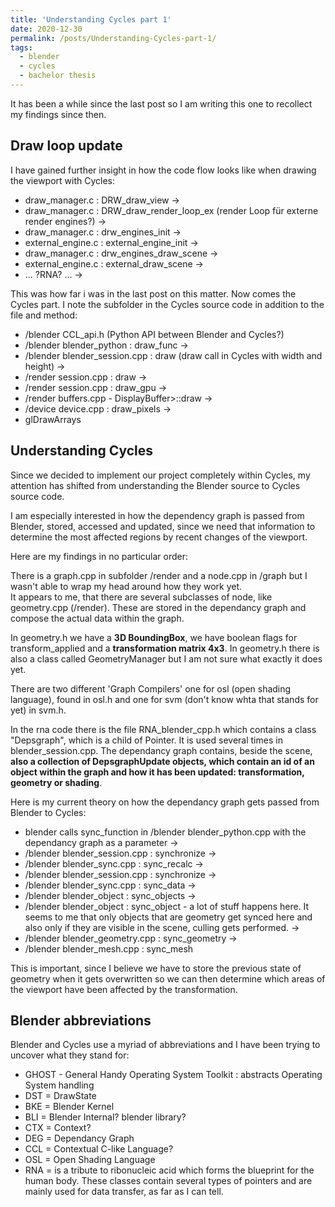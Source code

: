 ```yaml
---
title: 'Understanding Cycles part 1'
date: 2020-12-30
permalink: /posts/Understanding-Cycles-part-1/
tags:
  - blender
  - cycles
  - bachelor thesis
---
```


It has been a while since the last post so I am writing this one to recollect my findings since then.

## Draw loop update
I have gained further insight in how the code flow looks like when drawing the viewport with Cycles:

* draw_manager.c : DRW_draw_view -> 
* draw_manager.c : DRW_draw_render_loop_ex (render Loop für externe render engines?) ->
* draw_manager.c : drw_engines_init -> 
* external_engine.c : external_engine_init -> 
* draw_manager.c : drw_engines_draw_scene ->
* external_engine.c : external_draw_scene -> 
* ... ?RNA? ... ->

This was how far i was in the last post on this matter. Now comes the Cycles part. I note the subfolder in the Cycles source code in addition to the file and method:

* /blender CCL_api.h (Python API between Blender and Cycles?)
* /blender blender_python : draw_func ->
* /blender blender_session.cpp : draw (draw call in Cycles with width and height) ->
* /render session.cpp : draw ->
* /render session.cpp : draw_gpu ->
* /render buffers.cpp - DisplayBuffer>::draw ->
* /device device.cpp : draw_pixels ->
* glDrawArrays

## Understanding Cycles

Since we decided to implement our project completely within Cycles, my attention has shifted from understanding the Blender source to Cycles source code.

I am especially interested in how the dependency graph is passed from Blender, stored, accessed and updated, since we need that information to determine the most affected regions by recent changes of the viewport.

Here are my findings in no particular order:

There is a graph.cpp in subfolder /render and a node.cpp in /graph but I wasn't able to wrap my head around how they work yet.  
It appears to me, that there are several subclasses of node, like geometry.cpp (/render). These are stored in the dependancy graph and compose the actual data within the graph.

In geometry.h we have a **3D BoundingBox**, we have boolean flags for transform_applied and a **transformation matrix 4x3**. In geometry.h there is also a class called GeometryManager but I am not sure what exactly it does yet.

There are two different 'Graph Compilers' one for osl (open shading language), found in osl.h and one for svm (don't know whta that stands for yet) in svm.h.

In the rna code there is the file RNA_blender_cpp.h which contains a class "Depsgraph", which is a child of Pointer.
It is used several times in blender_session.cpp. The dependancy graph contains, beside the scene, **also a collection of DepsgraphUpdate objects, which contain an id of an object within the graph and how it has been updated: transformation, geometry or shading**.

Here is my current theory on how the dependancy graph gets passed from Blender to Cycles:

* blender calls sync_function in /blender blender_python.cpp with the dependancy graph as a parameter ->
* /blender blender_session.cpp : synchronize ->
* /blender blender_sync.cpp : sync_recalc -> 
* /blender blender_session.cpp : synchronize ->
* /blender blender_sync.cpp : sync_data ->
* /blender blender_object : sync_objects ->
* /blender blender_object : sync_object - a lot of stuff happens here. It seems to me that only objects that are geometry get synced here and also only if they are visible in the scene, culling gets performed. ->
* /blender blender_geometry.cpp : sync_geometry ->
* /blender blender_mesh.cpp : sync_mesh

This is important, since I believe we have to store the previous state of geometry when it gets overwritten so we can then determine which areas of the viewport have been affected by the transformation.

## Blender abbreviations

Blender and Cycles use a myriad of abbreviations and I have been trying to uncover what they stand for:
* GHOST - General Handy Operating System Toolkit : abstracts Operating System handling
* DST = DrawState
* BKE = Blender Kernel
* BLI = Blender Internal? blender library?
* CTX = Context?
* DEG = Dependancy Graph
* CCL = Contextual C-like Language?
* OSL = Open Shading Language
* RNA = is a tribute to ribonucleic acid which forms the blueprint for the human body. These classes contain several types of pointers and are mainly used for data transfer, as far as I can tell.